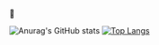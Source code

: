 👋

![Anurag's GitHub stats](https://github-readme-stats.vercel.app/api?username=Bhyunjun&show_icons=true&theme=radical)
[![Top Langs](https://github-readme-stats.vercel.app/api/top-langs/?username=Bhyunjun&layout=compact)](https://github.com/Bhyunjun/github-readme-stats)
<!--
**Bhyunjun/Bhyunjun** is a ✨ _special_ ✨ repository because its `README.md` (this file) appears on your GitHub profile.

Here are some ideas to get you started:

- 🔭 I’m currently working on ...
- 🌱 I’m currently learning ...
- 👯 I’m looking to collaborate on ...
- 🤔 I’m looking for help with ...
- 💬 Ask me about ...
- 📫 How to reach me: ...
- 😄 Pronouns: ...
- ⚡ Fun fact: ...
-->
